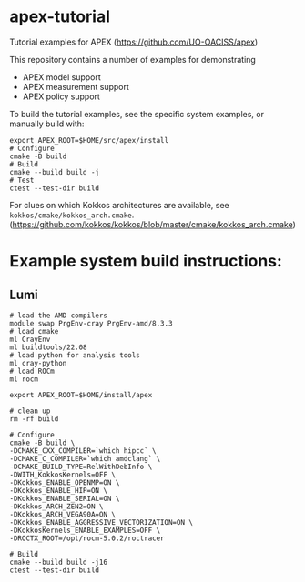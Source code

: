 # apex-tutorial
Tutorial examples for APEX (https://github.com/UO-OACISS/apex)

This repository contains a number of examples for demonstrating
 - APEX model support
 - APEX measurement support
 - APEX policy support

To build the tutorial examples, see the specific system examples,
or manually build with:

```
export APEX_ROOT=$HOME/src/apex/install
# Configure
cmake -B build
# Build
cmake --build build -j
# Test
ctest --test-dir build
```

For clues on which Kokkos architectures are available, see
`kokkos/cmake/kokkos_arch.cmake`.
(https://github.com/kokkos/kokkos/blob/master/cmake/kokkos_arch.cmake)

# Example system build instructions:
## Lumi
```
# load the AMD compilers
module swap PrgEnv-cray PrgEnv-amd/8.3.3
# load cmake
ml CrayEnv
ml buildtools/22.08
# load python for analysis tools
ml cray-python
# load ROCm
ml rocm

export APEX_ROOT=$HOME/install/apex

# clean up
rm -rf build

# Configure
cmake -B build \
-DCMAKE_CXX_COMPILER=`which hipcc` \
-DCMAKE_C_COMPILER=`which amdclang` \
-DCMAKE_BUILD_TYPE=RelWithDebInfo \
-DWITH_KokkosKernels=OFF \
-DKokkos_ENABLE_OPENMP=ON \
-DKokkos_ENABLE_HIP=ON \
-DKokkos_ENABLE_SERIAL=ON \
-DKokkos_ARCH_ZEN2=ON \
-DKokkos_ARCH_VEGA90A=ON \
-DKokkos_ENABLE_AGGRESSIVE_VECTORIZATION=ON \
-DKokkosKernels_ENABLE_EXAMPLES=OFF \
-DROCTX_ROOT=/opt/rocm-5.0.2/roctracer

# Build
cmake --build build -j16
ctest --test-dir build
```

